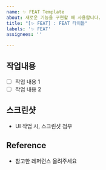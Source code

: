 ```yaml
---
name: ✨ FEAT Template
about: 새로운 기능을 구현할 때 사용합니다.
title: "[✨ FEAT] : FEAT 타이틀"
labels: '✨ FEAT'
assignees: ''

---
```


## 작업내용
- [ ] 작업 내용 1
- [ ] 작업 내용 2

## 스크린샷 
- UI 작업 시, 스크린샷 첨부

## Reference
- 참고한 레퍼런스 올려주세요

